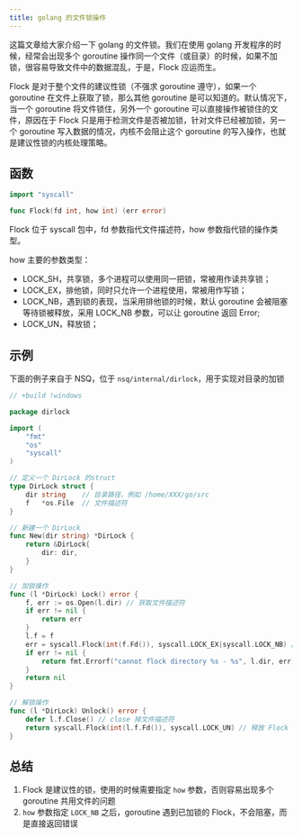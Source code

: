 ```yaml
---
title: golang 的文件锁操作
---
```

这篇文章给大家介绍一下 golang 的文件锁。我们在使用 golang 开发程序的时候，经常会出现多个 goroutine 操作同一个文件（或目录）的时候，如果不加锁，很容易导致文件中的数据混乱，于是，Flock 应运而生。

Flock 是对于整个文件的建议性锁（不强求 goroutine 遵守），如果一个 goroutine 在文件上获取了锁，那么其他 goroutine 是可以知道的。默认情况下，当一个 goroutine 将文件锁住，另外一个 goroutine 可以直接操作被锁住的文件，原因在于 Flock 只是用于检测文件是否被加锁，针对文件已经被加锁，另一个 goroutine 写入数据的情况，内核不会阻止这个 goroutine 的写入操作，也就是建议性锁的内核处理策略。

## 函数

```go
import "syscall"

func Flock(fd int, how int) (err error)
```

Flock 位于 syscall 包中，fd 参数指代文件描述符，how 参数指代锁的操作类型。

how 主要的参数类型：

* LOCK_SH，共享锁，多个进程可以使用同一把锁，常被用作读共享锁；
* LOCK_EX，排他锁，同时只允许一个进程使用，常被用作写锁；
* LOCK_NB，遇到锁的表现，当采用排他锁的时候，默认 goroutine 会被阻塞等待锁被释放，采用 LOCK_NB 参数，可以让 goroutine 返回 Error;
* LOCK_UN，释放锁；

## 示例

下面的例子来自于 NSQ，位于 `nsq/internal/dirlock`，用于实现对目录的加锁

```go
// +build !windows

package dirlock

import (
	"fmt"
	"os"
	"syscall"
)

// 定义一个 DirLock 的struct
type DirLock struct {
	dir string    // 目录路径，例如 /home/XXX/go/src
	f   *os.File  // 文件描述符
}

// 新建一个 DirLock
func New(dir string) *DirLock {
	return &DirLock{
		dir: dir,
	}
}

// 加锁操作
func (l *DirLock) Lock() error {
	f, err := os.Open(l.dir) // 获取文件描述符
	if err != nil {
		return err
	}
	l.f = f
	err = syscall.Flock(int(f.Fd()), syscall.LOCK_EX|syscall.LOCK_NB) // 加上排他锁，当遇到文件加锁的情况直接返回 Error
	if err != nil {
		return fmt.Errorf("cannot flock directory %s - %s", l.dir, err)
	}
	return nil
}

// 解锁操作
func (l *DirLock) Unlock() error {
	defer l.f.Close() // close 掉文件描述符
	return syscall.Flock(int(l.f.Fd()), syscall.LOCK_UN) // 释放 Flock 文件锁
}
```

## 总结

1. Flock 是建议性的锁，使用的时候需要指定 `how` 参数，否则容易出现多个 goroutine 共用文件的问题
2. `how` 参数指定 `LOCK_NB` 之后，goroutine 遇到已加锁的 Flock，不会阻塞，而是直接返回错误
